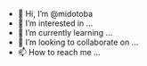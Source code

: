 - 👋 Hi, I’m @midotoba
- 👀 I’m interested in ...
- 🌱 I’m currently learning ...
- 💞️ I’m looking to collaborate on ...
- 📫 How to reach me ...

<!---
midotoba/midotoba is a ✨ special ✨ repository because its `README.md` (this file) appears on your GitHub profile.
You can click the Preview link to take a look at your changes.
--->
